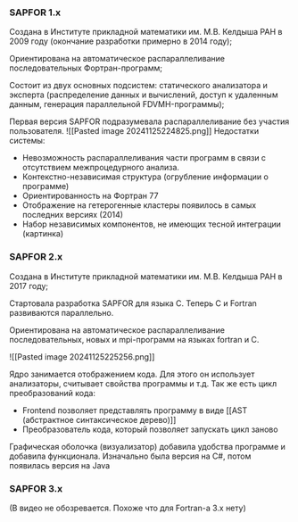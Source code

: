 ### SAPFOR 1.x

Создана в Институте прикладной математики им. М.В. Келдыша РАН в 2009 году (окончание разработки примерно в 2014 году);

Ориентирована на автоматическое распараллеливание последовательных Фортран-программ;

Состоит из двух основных подсистем: статического анализатора и эксперта (распределение данных и вычислений, доступ к удаленным данным, генерация параллельной FDVMH-программы);


Первая версия SAPFOR подразумевала распараллеливание без участия пользователя.
![[Pasted image 20241125224825.png]]
Недостатки системы:
- Невозможность распараллеливания части программ в связи с отсутствием межпроцедурного анализа.
- Контекстно-независимая структура (огрубление информации о программе)
- Ориентированность на Фортран 77
- Отображение на гетерогенные кластеры появилось в самых последних версиях (2014)
- Набор независимых компонентов, не имеющих тесной интеграции (картинка)
### SAPFOR 2.x

Создана в Институте прикладной математики им. М.В. Келдыша РАН в 2017 году;

Стартовала разработка SAPFOR для языка C. Теперь C и Fortran развиваются параллельно.

Ориентирована на автоматическое распараллеливание последовательных, новых и mpi-программ на языках fortran и C.

![[Pasted image 20241125225256.png]]

Ядро занимается отображением кода. Для этого он использует анализаторы, считывает свойства программы и т.д.
Так же есть цикл преобразований кода:
- Frontend позволяет представлять программу в виде [[AST (абстрактное синтаксическое дерево)]] 
- Преобразователь кода, который позволяет запускать цикл заново 

Графическая оболочка (визуализатор) добавила удобства программе и добавила функционала.
	Изначально была версия на C#, потом появилась версия на Java 
### SAPFOR 3.x
(В видео не обозревается. Похоже что для Fortran-a 3.x нету)